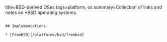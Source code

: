 title=BSD-derived OSes
tags=platform, os
summary=Collection of links and notes on *BSD operating systems.
~~~~~~

## Implementations

* [FreeBSD](/platforms/bsd/freebsd)
